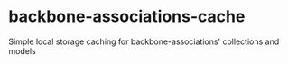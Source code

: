 backbone-associations-cache
===========================

Simple local storage caching for backbone-associations' collections and models
